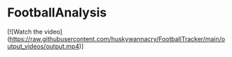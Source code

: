 # FootballAnalysis
[![Watch the video]
(https://raw.githubusercontent.com/huskywannacry/FootballTracker/main/output_videos/output.mp4)]

